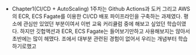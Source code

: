 - Chapter1(CI/CD + AutoScaling)
1주차는 Github Actions과 도커 그리고 AWS의 ECR, ECS Fagate를 이용한 CI/CD 배포 파이프라인을 구축하는 과제였다. 평소에 관심만 있었던 부분이여서 이번 교육 커리큘럼 중에 해보고 싶었던 학습이였다. 하지만 깃헙액션과 ECR, ECS Fagate는 들어보기만하고 사용해보지는 않아서 초반에는 많이 헤맸다. 조에서 대부분 관련된 경험이 없어서 우리는 개념부터 학습하기로했고 